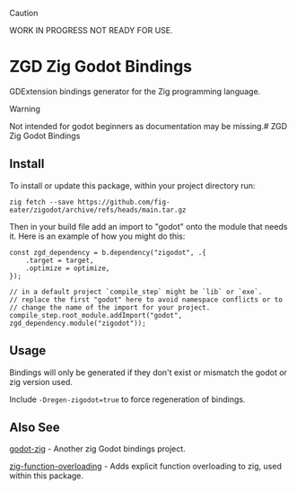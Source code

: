 > [!CAUTION]
> WORK IN PROGRESS NOT READY FOR USE.

# ZGD Zig Godot Bindings

GDExtension bindings generator for the Zig programming language.

> [!WARNING]
> Not intended for godot beginners as documentation may be missing.# ZGD Zig Godot Bindings


## Install

To install or update this package, within your project directory run:

`zig fetch --save https://github.com/fig-eater/zigodot/archive/refs/heads/main.tar.gz`

Then in your build file add an import to "godot" onto the module that needs it.
Here is an example of how you might do this:

```zig
const zgd_dependency = b.dependency("zigodot", .{
    .target = target,
    .optimize = optimize,
});

// in a default project `compile_step` might be `lib` or `exe`.
// replace the first "godot" here to avoid namespace conflicts or to
// change the name of the import for your project.
compile_step.root_module.addImport("godot", zgd_dependency.module("zigodot"));
```

## Usage

Bindings will only be generated if they don't exist or mismatch the godot or zig
version used.

Include `-Dregen-zigodot=true` to force regeneration of bindings.

## Also See

[godot-zig](https://github.com/godot-zig/godot-zig) - Another zig Godot bindings
project.

[zig-function-overloading](https://github.com/fig-eater/zig-function-overloading) -
Adds explicit function overloading to zig, used within this package.